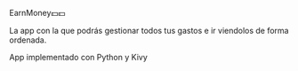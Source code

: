 EarnMoney💵💵

La app con la que podrás gestionar todos tus gastos e ir viendolos de forma ordenada.

App implementado con Python y Kivy
